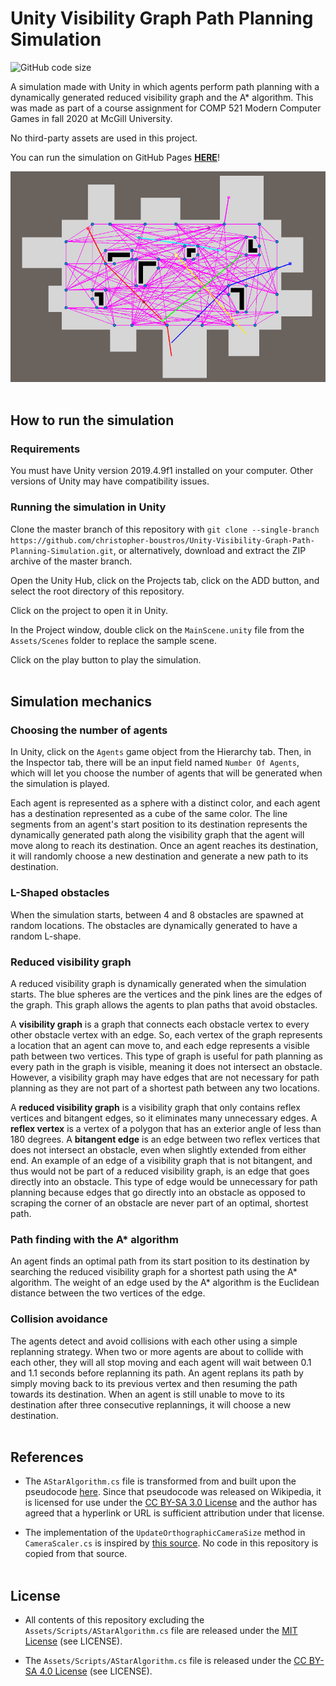 # Unity Visibility Graph Path Planning Simulation
![GitHub code size](https://img.shields.io/github/languages/code-size/christopher-boustros/Unity-Visibility-Graph-Path-Planning-Simulation "Code size")

A simulation made with Unity in which agents perform path planning with a dynamically generated reduced visibility graph and the A\* algorithm. This was made as part of a course assignment for COMP 521 Modern Computer Games in fall 2020 at McGill University.

No third-party assets are used in this project.

You can run the simulation on GitHub Pages [**HERE**](https://christopher-boustros.github.io/Unity-Visibility-Graph-Path-Planning-Simulation/)!

![Alt text](/Screenshot.png?raw=true "Screenshot")
<br></br>

## How to run the simulation

### Requirements

You must have Unity version 2019.4.9f1 installed on your computer. Other versions of Unity may have compatibility issues.

### Running the simulation in Unity

Clone the master branch of this repository with `git clone --single-branch https://github.com/christopher-boustros/Unity-Visibility-Graph-Path-Planning-Simulation.git`, or alternatively, download and extract the ZIP archive of the master branch. 

Open the Unity Hub, click on the Projects tab, click on the ADD button, and select the root directory of this repository.

Click on the project to open it in Unity.

In the Project window, double click on the `MainScene.unity` file from the `Assets/Scenes` folder to replace the sample scene.

Click on the play button to play the simulation.
<br></br>

## Simulation mechanics

### Choosing the number of agents
In Unity, click on the `Agents` game object from the Hierarchy tab. Then, in the Inspector tab, there will be an input field named `Number Of Agents`, which will let you choose the number of agents that will be generated when the simulation is played. 

Each agent is represented as a sphere with a distinct color, and each agent has a destination represented as a cube of the same color. The line segments from an agent's start position to its destination represents the dynamically generated path along the visibility graph that the agent will move along to reach its destination. Once an agent reaches its destination, it will randomly choose a new destination and generate a new path to its destination. 

### L-Shaped obstacles
When the simulation starts, between 4 and 8 obstacles are spawned at random locations. The obstacles are dynamically generated to have a random L-shape. 

### Reduced visibility graph
A reduced visibility graph is dynamically generated when the simulation starts. The blue spheres are the vertices and the pink lines are the edges of the graph. This graph allows the agents to plan paths that avoid obstacles.

A **visibility graph** is a graph that connects each obstacle vertex to every other obstacle vertex with an edge. So, each vertex of the graph represents a location that an agent can move to, and each edge represents a visible path between two vertices. This type of graph is useful for path planning as every path in the graph is visible, meaning it does not intersect an obstacle. However, a visibility graph may have edges that are not necessary for path planning as they are not part of a shortest path between any two locations. 

A **reduced visibility graph** is a visibility graph that only contains reflex vertices and bitangent edges, so it eliminates many unnecessary edges. A **reflex vertex** is a vertex of a polygon that has an exterior angle of less than 180 degrees. A **bitangent edge** is an edge between two reflex vertices that does not intersect an obstacle, even when slightly extended from either end. An example of an edge of a visibility graph that is not bitangent, and thus would not be part of a reduced visibility graph, is an edge that goes directly into an obstacle. This type of edge would be unnecessary for path planning because edges that go directly into an obstacle as opposed to scraping the corner of an obstacle are never part of an optimal, shortest path.

### Path finding with the A\* algorithm
An agent finds an optimal path from its start position to its destination by searching the reduced visibility graph for a shortest path using the A\* algorithm. The weight of an edge used by the A\* algorithm is the Euclidean distance between the two vertices of the edge.

### Collision avoidance
The agents detect and avoid collisions with each other using a simple replanning strategy. When two or more agents are about to collide with each other, they will all stop moving and each agent will wait between 0.1 and 1.1 seconds before replanning its path. An agent replans its path by simply moving back to its previous vertex and then resuming the path towards its destination. When an agent is still unable to move to its destination after three consecutive replannings, it will choose a new destination.
<br></br>

## References

- The `AStarAlgorithm.cs` file is transformed from and built upon the pseudocode [here](https://en.wikipedia.org/wiki/A*_search_algorithm#Pseudocode). Since that pseudocode was released on Wikipedia, it is licensed for use under the [CC BY-SA 3.0 License](https://creativecommons.org/licenses/by-sa/3.0/) and the author has agreed that a hyperlink or URL is sufficient attribution under that license.

- The implementation of the `UpdateOrthographicCameraSize` method in `CameraScaler.cs` is inspired by [this source](https://pressstart.vip/tutorials/2018/06/14/37/understanding-orthographic-size.html). No code in this repository is copied from that source.
<br></br>

## License

- All contents of this repository excluding the `Assets/Scripts/AStarAlgorithm.cs` file are released under the [MIT License](https://opensource.org/licenses/MIT) (see LICENSE).

- The `Assets/Scripts/AStarAlgorithm.cs` file is released under the [CC BY-SA 4.0 License](https://creativecommons.org/licenses/by-sa/4.0/) (see LICENSE).
